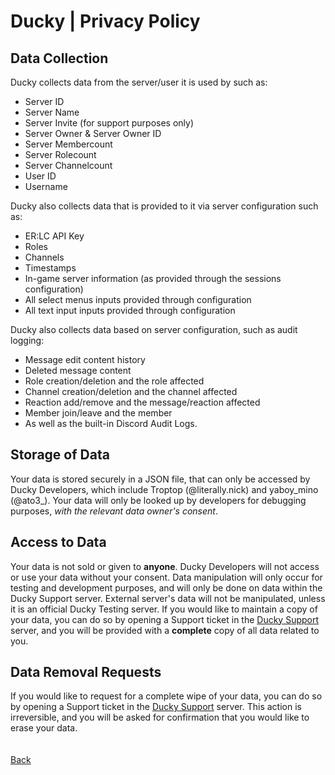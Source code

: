 # Ducky | Privacy Policy
## Data Collection
Ducky collects data from the server/user it is used by such as:
- Server ID
- Server Name
- Server Invite (for support purposes only)
- Server Owner & Server Owner ID
- Server Membercount
- Server Rolecount
- Server Channelcount
- User ID
- Username

Ducky also collects data that is provided to it via server configuration such as:
- ER:LC API Key
- Roles
- Channels
- Timestamps
- In-game server information (as provided through the sessions configuration)
- All select menus inputs provided through configuration
- All text input inputs provided through configuration

Ducky also collects data based on server configuration, such as audit logging:
- Message edit content history
- Deleted message content
- Role creation/deletion and the role affected
- Channel creation/deletion and the channel affected
- Reaction add/remove and the message/reaction affected
- Member join/leave and the member
- As well as the built-in Discord Audit Logs.
  
## Storage of Data
Your data is stored securely in a JSON file, that can only be accessed by Ducky Developers, which include Troptop (@literally.nick) and yaboy_mino (@ato3_). Your data will only be looked up by developers for debugging purposes, *with the relevant data owner's consent*.

## Access to Data
Your data is not sold or given to **anyone**. Ducky Developers will not access or use your data without your consent. Data manipulation will only occur for testing and development purposes, and will only be done on data within the Ducky Support server. External server's data will not be manipulated, unless it is an official Ducky Testing server. If you would like to maintain a copy of your data, you can do so by opening a Support ticket in the [Ducky Support](https://discord.gg/w2dNr7vuKP) server, and you will be provided with a **complete** copy of all data related to you.

## Data Removal Requests
If you would like to request for a complete wipe of your data, you can do so by opening a Support ticket in the [Ducky Support](https://discord.gg/w2dNr7vuKP) server. This action is irreversible, and you will be asked for confirmation that you would like to erase your data.\
\
\
[Back](https://nickisadev.github.io/Ducky)
